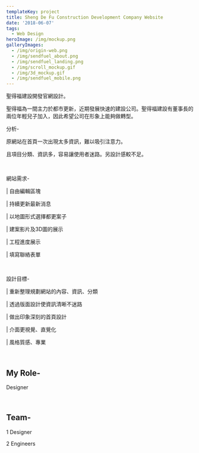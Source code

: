 ```yaml
---
templateKey: project
title: Sheng De Fu Construction Development Company Website
date: '2018-06-07'
tags:
  - Web Design
heroImage: /img/mockup.png
galleryImages:
  - /img/origin-web.png
  - /img/sendfuel_about.png
  - /img/sendfuel_landing.png
  - /img/scroll_mockup.gif
  - /img/3d_mockup.gif
  - /img/sendfuel_mobile.png
---
```

聖得福建設開發官網設計。

聖得福為一間主力於都市更新，近期發展快速的建設公司。聖得福建設有董事長的兩位年輕兒子加入，因此希望公司在形象上能夠做轉型。

分析-

原網站在首頁一次出現太多資訊，難以吸引注意力。

且項目分類、資訊多，容易讓使用者迷路。另設計感較不足。

<br/>

網站需求-

\| 自由編輯區塊

\| 持續更新最新消息

\| 以地圖形式選擇都更案子

\| 建案影片及3D圖的展示

\| 工程進度展示

\| 填寫聯絡表單

<br/>

設計目標-

\| 重新整理規劃網站的內容、資訊、分類

\| 透過版面設計使資訊清晰不迷路

\| 做出印象深刻的首頁設計

\| 介面更視覺、直覺化

\| 風格質感、專業

<br/>

## My Role-

Designer

<br/>

## Team-

1 Designer

2 Engineers
